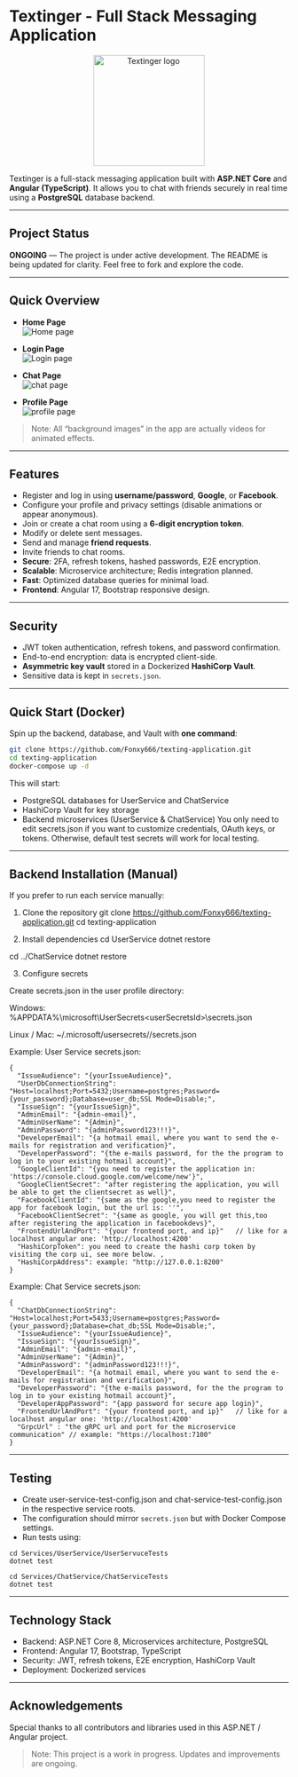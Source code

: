 # Textinger - Full Stack Messaging Application

<p align="center">
  <img src="https://raw.githubusercontent.com/Fonxy666/texting-application/main/ClientApp/src/assets/images/textinger.png" width="200" alt="Textinger logo">
</p>

Textinger is a full-stack messaging application built with **ASP.NET Core** and **Angular (TypeScript)**. It allows you to chat with friends securely in real time using a **PostgreSQL** database backend.  

---

## Project Status
**ONGOING** — The project is under active development. The README is being updated for clarity. Feel free to fork and explore the code.  

---

## Quick Overview

- **Home Page**  
  ![Home page](https://github.com/Fonxy666/texting-application/blob/main/GithubImages/home_page_logout.jpg)

- **Login Page**  
  ![Login page](https://github.com/Fonxy666/texting-application/blob/main/GithubImages/login_page.jpg)

- **Chat Page**  
  ![chat page](https://github.com/Fonxy666/texting-application/blob/main/GithubImages/chat_page.jpg)

- **Profile Page**  
  ![profile page](https://github.com/Fonxy666/texting-application/blob/main/GithubImages/profile_page.jpg)

> Note: All “background images” in the app are actually videos for animated effects.

---

## Features

- Register and log in using **username/password**, **Google**, or **Facebook**.
- Configure your profile and privacy settings (disable animations or appear anonymous).
- Join or create a chat room using a **6-digit encryption token**.
- Modify or delete sent messages.
- Send and manage **friend requests**.
- Invite friends to chat rooms.
- **Secure**: 2FA, refresh tokens, hashed passwords, E2E encryption.
- **Scalable**: Microservice architecture; Redis integration planned.
- **Fast**: Optimized database queries for minimal load.
- **Frontend**: Angular 17, Bootstrap responsive design.

---

## Security

- JWT token authentication, refresh tokens, and password confirmation.
- End-to-end encryption: data is encrypted client-side.
- **Asymmetric key vault** stored in a Dockerized **HashiCorp Vault**.
- Sensitive data is kept in `secrets.json`.

---

## Quick Start (Docker)

Spin up the backend, database, and Vault with **one command**:

```bash
git clone https://github.com/Fonxy666/texting-application.git
cd texting-application
docker-compose up -d
```

This will start:

- PostgreSQL databases for UserService and ChatService
- HashiCorp Vault for key storage
- Backend microservices (UserService & ChatService)
You only need to edit secrets.json if you want to customize credentials, OAuth keys, or tokens. Otherwise, default test secrets will work for local testing.

---

## Backend Installation (Manual)
If you prefer to run each service manually:

1. Clone the repository
git clone https://github.com/Fonxy666/texting-application.git
cd texting-application

2. Install dependencies
cd UserService
dotnet restore

cd ../ChatService
dotnet restore

3. Configure secrets

Create secrets.json in the user profile directory:

Windows: %APPDATA%\microsoft\UserSecrets\<userSecretsId>\secrets.json

Linux / Mac: ~/.microsoft/usersecrets/<userSecretsId>/secrets.json

Example: User Service secrets.json:
```
{
  "IssueAudience": "{yourIssueAudience}",
  "UserDbConnectionString": "Host=localhost;Port=5432;Username=postgres;Password={your_password};Database=user_db;SSL Mode=Disable;",
  "IssueSign": "{yourIssueSign}",
  "AdminEmail": "{admin-email}",
  "AdminUserName": "{Admin}",
  "AdminPassword": "{adminPassword123!!!}",
  "DeveloperEmail": "{a hotmail email, where you want to send the e-mails for registration and verification}",
  "DeveloperPassword": "{the e-mails password, for the the program to log in to your existing hotmail account}",
  "GoogleClientId": "{you need to register the application in: 'https://console.cloud.google.com/welcome/new'}",
  "GoogleClientSecret": "after registering the application, you will be able to get the clientsecret as well}",
  "FacebookClientId": "{same as the google,you need to register the app for facebook login, but the url is: ''",
  "FacebookClientSecret": "{same as google, you will get this,too after registering the application in facebookdevs}",
  "FrontendUrlAndPort": "{your frontend port, and ip}"   // like for a localhost angular one: 'http://localhost:4200'
  "HashiCorpToken": you need to create the hashi corp token by visiting the corp ui, see more below. ,
  "HashiCorpAddress": example: "http://127.0.0.1:8200"
}
```
Example: Chat Service secrets.json:
```
{
  "ChatDbConnectionString": "Host=localhost;Port=5433;Username=postgres;Password={your_password};Database=chat_db;SSL Mode=Disable;",
  "IssueAudience": "{yourIssueAudience}",
  "IssueSign": "{yourIssueSign}",
  "AdminEmail": "{admin-email}",
  "AdminUserName": "{Admin}",
  "AdminPassword": "{adminPassword123!!!}",
  "DeveloperEmail": "{a hotmail email, where you want to send the e-mails for registration and verification}",
  "DeveloperPassword": "{the e-mails password, for the the program to log in to your existing hotmail account}",
  "DeveloperAppPassword": "{app password for secure app login}",
  "FrontendUrlAndPort": "{your frontend port, and ip}"   // like for a localhost angular one: 'http://localhost:4200'
  "GrpcUrl" : "the gRPC url and port for the microservice communication" // example: "https://localhost:7100"
}
```

---

## Testing
- Create user-service-test-config.json and chat-service-test-config.json in the respective service roots.
- The configuration should mirror `secrets.json` but with Docker Compose settings.
- Run tests using:
```
cd Services/UserService/UserServuceTests
dotnet test

cd Services/ChatService/ChatServiceTests
dotnet test
```

---

## Technology Stack

- Backend: ASP.NET Core 8, Microservices architecture, PostgreSQL
- Frontend: Angular 17, Bootstrap, TypeScript
- Security: JWT, refresh tokens, E2E encryption, HashiCorp Vault
- Deployment: Dockerized services

---

## Acknowledgements
Special thanks to all contributors and libraries used in this ASP.NET / Angular project.

> Note: This project is a work in progress. Updates and improvements are ongoing.
